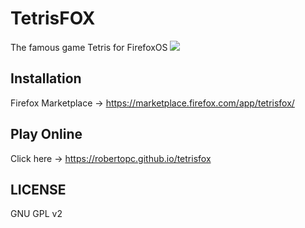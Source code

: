 TetrisFOX
=========
The famous game Tetris for FirefoxOS
![](https://raw.github.com/robertopc/tetrisfox/master/prints/print01.jpg)

Installation
----------
Firefox Marketplace -> https://marketplace.firefox.com/app/tetrisfox/

Play Online
---------
Click here -> https://robertopc.github.io/tetrisfox

LICENSE
---------
GNU GPL v2